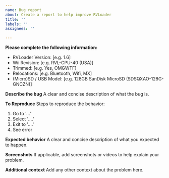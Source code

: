 ```yaml
---
name: Bug report
about: Create a report to help improve RVLoader
title: ''
labels: ''
assignees: ''

---
```

**Please complete the following information:**
 - RVLoader Version: [e.g. 1.6]
 - Wii Revision: [e.g. RVL-CPU-40 (USA)]
 - Trimmed: [e.g. Yes, OMGWTF]
 - Relocations: [e.g. Bluetooth, Wifi, MX]
 - (Micro)SD / USB Model: [e.g. 128GB SanDisk MicroSD (SDSQXAO-128G-GNCZN)]

**Describe the bug**
A clear and concise description of what the bug is.

**To Reproduce**
Steps to reproduce the behavior:
1. Go to '...'
2. Select '....'
3. Exit to '....'
4. See error

**Expected behavior**
A clear and concise description of what you expected to happen.

**Screenshots**
If applicable, add screenshots or videos to help explain your problem.

**Additional context**
Add any other context about the problem here.
